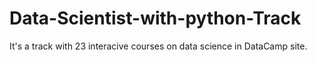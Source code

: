 # Data-Scientist-with-python-Track

It's a track with 23 interacive courses on data science in DataCamp site.
